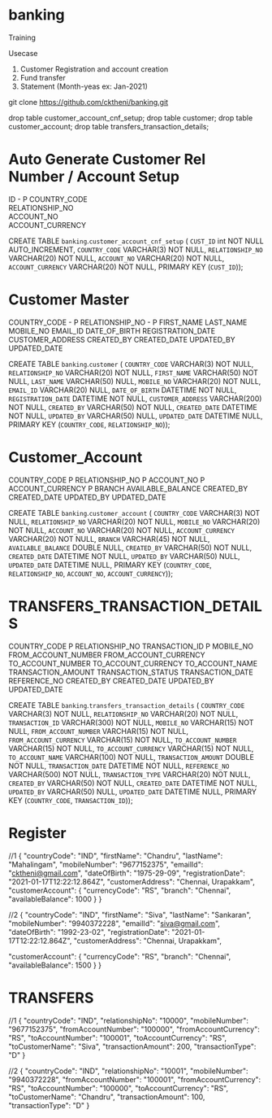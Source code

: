 # banking
Training

Usecase

1) Customer Registration and account creation
2) Fund transfer
3) Statement (Month-yeas ex: Jan-2021)

git clone https://github.com/cktheni/banking.git

drop table customer_account_cnf_setup;
drop table customer;
drop table customer_account;
drop table transfers_transaction_details;


Auto Generate Customer Rel Number / Account Setup
===================================================
ID					- P
COUNTRY_CODE		 
RELATIONSHIP_NO		 
ACCOUNT_NO			 
ACCOUNT_CURRENCY	 


CREATE TABLE `banking`.`customer_account_cnf_setup` (
  `CUST_ID` int  NOT NULL AUTO_INCREMENT,
  `COUNTRY_CODE` VARCHAR(3) NOT NULL,
  `RELATIONSHIP_NO` VARCHAR(20) NOT NULL,
  `ACCOUNT_NO` VARCHAR(20) NOT NULL,
  `ACCOUNT_CURRENCY` VARCHAR(20) NOT NULL,
  PRIMARY KEY (`CUST_ID`));
  
Customer Master
================
  
COUNTRY_CODE		- P
RELATIONSHIP_NO		- P
FIRST_NAME
LAST_NAME
MOBILE_NO
EMAIL_ID
DATE_OF_BIRTH
REGISTRATION_DATE
CUSTOMER_ADDRESS
CREATED_BY
CREATED_DATE
UPDATED_BY
UPDATED_DATE


  CREATE TABLE `banking`.`customer` (
  `COUNTRY_CODE` VARCHAR(3) NOT NULL,
  `RELATIONSHIP_NO` VARCHAR(20) NOT NULL,
  `FIRST_NAME` VARCHAR(50) NOT NULL,
  `LAST_NAME` VARCHAR(50) NULL,
  `MOBILE_NO` VARCHAR(20) NOT NULL,
  `EMAIL_ID` VARCHAR(20) NULL,
  `DATE_OF_BIRTH` DATETIME NOT NULL,
  `REGISTRATION_DATE` DATETIME NOT NULL,
  `CUSTOMER_ADDRESS` VARCHAR(200) NOT NULL,
  `CREATED_BY` VARCHAR(50) NOT NULL,
  `CREATED_DATE` DATETIME NOT NULL,
  `UPDATED_BY` VARCHAR(50) NULL,
  `UPDATED_DATE` DATETIME NULL,
  PRIMARY KEY (`COUNTRY_CODE`, `RELATIONSHIP_NO`));
  
 Customer_Account
 =================
 
COUNTRY_CODE			P
RELATIONSHIP_NO			P
ACCOUNT_NO				P
ACCOUNT_CURRENCY		P
BRANCH
AVAILABLE_BALANCE
CREATED_BY
CREATED_DATE
UPDATED_BY
UPDATED_DATE

 
  CREATE TABLE `banking`.`customer_account` (
  `COUNTRY_CODE` VARCHAR(3) NOT NULL,
  `RELATIONSHIP_NO` VARCHAR(20) NOT NULL,
  `MOBILE_NO` VARCHAR(20) NOT NULL,
  `ACCOUNT_NO` VARCHAR(20) NOT NULL,
  `ACCOUNT_CURRENCY` VARCHAR(20) NOT NULL,
  `BRANCH` VARCHAR(45) NOT NULL,
  `AVAILABLE_BALANCE` DOUBLE NULL,
  `CREATED_BY` VARCHAR(50) NOT NULL,
  `CREATED_DATE` DATETIME NOT NULL,
  `UPDATED_BY` VARCHAR(50) NULL,
  `UPDATED_DATE` DATETIME NULL,
  PRIMARY KEY (`COUNTRY_CODE`, `RELATIONSHIP_NO`, `ACCOUNT_NO`, `ACCOUNT_CURRENCY`));
  
  
TRANSFERS_TRANSACTION_DETAILS
==============================

COUNTRY_CODE					P
RELATIONSHIP_NO
TRANSACTION_ID					P
MOBILE_NO
FROM_ACCOUNT_NUMBER
FROM_ACCOUNT_CURRENCY
TO_ACCOUNT_NUMBER
TO_ACCOUNT_CURRENCY
TO_ACCOUNT_NAME
TRANSACTION_AMOUNT
TRANSACTION_STATUS
TRANSACTION_DATE
REFERENCE_NO
CREATED_BY
CREATED_DATE
UPDATED_BY
UPDATED_DATE


 CREATE TABLE `banking`.`transfers_transaction_details` (
  `COUNTRY_CODE` VARCHAR(3) NOT NULL,
  `RELATIONSHIP_NO` VARCHAR(20) NOT NULL,
  `TRANSACTION_ID` VARCHAR(300) NOT NULL,
  `MOBILE_NO` VARCHAR(15) NOT NULL,
  `FROM_ACCOUNT_NUMBER` VARCHAR(15) NOT NULL,
  `FROM_ACCOUNT_CURRENCY` VARCHAR(15) NOT NULL,
  `TO_ACCOUNT_NUMBER` VARCHAR(15) NOT NULL,
  `TO_ACCOUNT_CURRENCY` VARCHAR(15) NOT NULL,
  `TO_ACCOUNT_NAME` VARCHAR(100) NOT NULL,
  `TRANSACTION_AMOUNT` DOUBLE NOT NULL,
  `TRANSACTION_DATE` DATETIME NOT NULL,
  `REFERENCE_NO` VARCHAR(500) NOT NULL,
   `TRANSACTION_TYPE` VARCHAR(20) NOT NULL,
  `CREATED_BY` VARCHAR(50) NOT NULL,
  `CREATED_DATE` DATETIME NOT NULL,
  `UPDATED_BY` VARCHAR(50) NULL,
  `UPDATED_DATE` DATETIME NULL,
  PRIMARY KEY (`COUNTRY_CODE`, `TRANSACTION_ID`));
  
  
 Register
 =======
  
//1
{
  "countryCode": "IND",
  "firstName": "Chandru",
  "lastName": "Mahalingam",
  "mobileNumber": "9677152375",
  "emailId": "cktheni@gmail.com",
  "dateOfBirth": "1975-29-09",
  "registrationDate": "2021-01-17T12:22:12.864Z",
  "customerAddress": "Chennai, Urapakkam",
  "customerAccount": {
   "currencyCode": "RS",
    "branch": "Chennai",
    "availableBalance": 1000
  }
}

//2
{
  "countryCode": "IND",
  "firstName": "Siva",
  "lastName": "Sankaran",
  "mobileNumber": "9940372228",
  "emailId": "siva@gmail.com",
  "dateOfBirth": "1992-23-02",
  "registrationDate": "2021-01-17T12:22:12.864Z",
  "customerAddress": "Chennai, Urapakkam",
   
  "customerAccount": {
 	"currencyCode": "RS",
    "branch": "Chennai",
    "availableBalance": 1500
    }
}


TRANSFERS
=========
//1
{
  "countryCode": "IND",
  "relationshipNo": "10000",
  "mobileNumber": "9677152375",
  "fromAccountNumber": "100000",
  "fromAccountCurrency": "RS",
  "toAccountNumber": "100001",
  "toAccountCurrency": "RS",
  "toCustomerName": "Siva",
  "transactionAmount": 200,
  "transactionType": "D"
}

//2
  {
  "countryCode": "IND",
  "relationshipNo": "10001",
  "mobileNumber": "9940372228",
  "fromAccountNumber": "100001",
  "fromAccountCurrency": "RS",
  "toAccountNumber": "100000",
  "toAccountCurrency": "RS",
  "toCustomerName": "Chandru",
  "transactionAmount": 100,
  "transactionType": "D"
}
